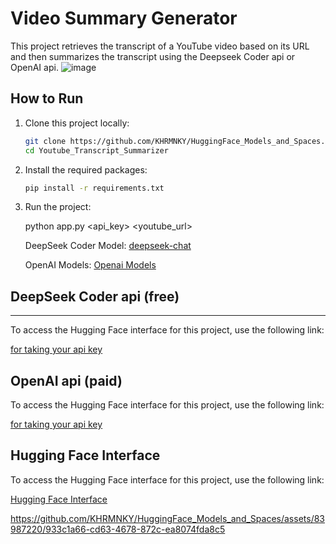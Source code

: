 # Video Summary Generator

This project retrieves the transcript of a YouTube video based on its URL and then summarizes the transcript using the Deepseek Coder api or OpenAI api.
![image](https://github.com/KHRMNKY/HuggingFace_Models_and_Spaces/assets/83987220/723e873f-dc72-4e6d-946c-59d832fc7df1)


## How to Run

1. Clone this project locally:

    ```bash
    git clone https://github.com/KHRMNKY/HuggingFace_Models_and_Spaces.git
    cd Youtube_Transcript_Summarizer
    ```

2. Install the required packages:

    ```bash
    pip install -r requirements.txt
    ```

    
3. Run the project:

    
    python app.py <api_key>  <model>  <youtube_url>
    
    DeepSeek Coder Model: [deepseek-chat](https://platform.deepseek.com/)

    OpenAI Models: [Openai Models](https://platform.openai.com/docs/models)


## DeepSeek Coder api (free)
-----------------------------------------

To access the Hugging Face interface for this project, use the following link:

[for taking your api key](https://platform.deepseek.com/api_keys)



## OpenAI api (paid)

To access the Hugging Face interface for this project, use the following link:

[for taking your api key](https://platform.openai.com/api-keys)



## Hugging Face Interface

To access the Hugging Face interface for this project, use the following link:

[Hugging Face Interface](https://huggingface.co/spaces/KAHRAMAN42/youtube_transcript)



https://github.com/KHRMNKY/HuggingFace_Models_and_Spaces/assets/83987220/933c1a66-cd63-4678-872c-ea8074fda8c5



